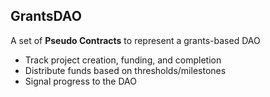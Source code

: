 ## GrantsDAO

A set of **Pseudo Contracts** to represent a grants-based DAO
- Track project creation, funding, and completion
- Distribute funds based on thresholds/milestones
- Signal progress to the DAO

